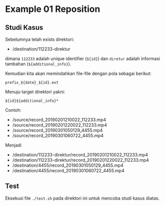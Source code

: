 Example 01 Reposition
=====================

## Studi Kasus

Sebelumnya telah exists direktori:

- /destination/112233-direktur

dimana `112233` adalah unique identifier (`${id}`) dan `diretur` adalah informasi tambahan (`${additional_info}`).

Kemudian kita akan memindahkan file-file dengan pola sebagai berikut:

```
prefix_${date}_${id}.ext
```

Menuju target direktori yakni:

```
${id}${additional_info}*
```

Contoh:

- /source/record_20190201210022_112233.mp4
- /source/record_20190201220022_112233.mp4
- /source/record_20190301050129_4455.mp4
- /source/record_20190301060722_4455.mp4

Menjadi

- /destination/112233-direktur/record_20190201210022_112233.mp4
- /destination/112233-direktur/record_20190201220022_112233.mp4
- /destination/4455/record_20190301050129_4455.mp4
- /destination/4455/record_20190301060722_4455.mp4

## Test

Eksekusi file `./test.sh` pada direktori ini untuk mencoba studi kasus diatas.
